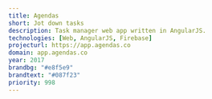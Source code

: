 ```yaml
---
title: Agendas
short: Jot down tasks
description: Task manager web app written in AngularJS.
technologies: [Web, AngularJS, Firebase]
projecturl: https://app.agendas.co
domain: app.agendas.co
year: 2017
brandbg: "#e8f5e9"
brandtext: "#087f23"
priority: 998
---
```

